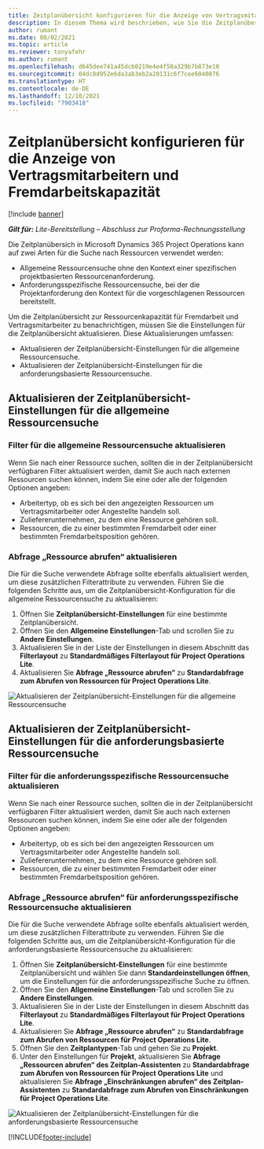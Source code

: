 ```yaml
---
title: Zeitplanübersicht konfigurieren für die Anzeige von Vertragsmitarbeitern und Fremdarbeitskapazität
description: In diesem Thema wird beschrieben, wie Sie die Zeitplanübersicht in Microsoft Dynamics 365 Project Operations konfigurieren, um die Ressourcenkapazität für Fremdarbeit bei den Anforderungen zur Besetzung von Projektressourcen anzuzeigen.
author: rumant
ms.date: 08/02/2021
ms.topic: article
ms.reviewer: tonyafehr
ms.author: rumant
ms.openlocfilehash: d645dee741a45dcb0219e4e4f58a329b7b873e10
ms.sourcegitcommit: 04dc8d952e6da3ab3eb2a20131c6f7cee6040876
ms.translationtype: HT
ms.contentlocale: de-DE
ms.lasthandoff: 12/10/2021
ms.locfileid: "7903418"
---
```

# <a name="configure-schedule-board-to-show-contract-workers-and-subcontracted-capacity"></a>Zeitplanübersicht konfigurieren für die Anzeige von Vertragsmitarbeitern und Fremdarbeitskapazität 

[!include [banner](../../includes/dataverse-preview.md)]

_**Gilt für:** Lite-Bereitstellung – Abschluss zur Proforma-Rechnungsstellung_

Die Zeitplanübersich in Microsoft Dynamics 365 Project Operations kann auf zwei Arten für die Suche nach Ressourcen verwendet werden:

- Allgemeine Ressourcensuche ohne den Kontext einer spezifischen projektbasierten Ressourcenanforderung.
- Anforderungsspezifische Ressourcensuche, bei der die Projektanforderung den Kontext für die vorgeschlagenen Ressourcen bereitstellt.

Um die Zeitplanübersicht zur Ressourcenkapazität für Fremdarbeit und Vertragsmitarbeiter zu benachrichtigen, müssen Sie die Einstellungen für die Zeitplanübersicht aktualisieren. Diese Aktualisierungen umfassen: 
- Aktualisieren der Zeitplanübersicht-Einstellungen für die allgemeine Ressourcensuche.
- Aktualisieren der Zeitplanübersicht-Einstellungen für die anforderungsbasierte Ressourcensuche.

## <a name="update-schedule-board-settings-for-general-resource-search"></a>Aktualisieren der Zeitplanübersicht-Einstellungen für die allgemeine Ressourcensuche
### <a name="update-filters-for-general-resource-search"></a>Filter für die allgemeine Ressourcensuche aktualisieren
Wenn Sie nach einer Ressource suchen, sollten die in der Zeitplanübersicht verfügbaren Filter aktualisiert werden, damit Sie auch nach externen Ressourcen suchen können, indem Sie eine oder alle der folgenden Optionen angeben:
  - Arbeitertyp, ob es sich bei den angezeigten Ressourcen um Vertragsmitarbeiter oder Angestellte handeln soll.
  - Zuliefererunternehmen, zu dem eine Ressource gehören soll.
  - Ressourcen, die zu einer bestimmten Fremdarbeit oder einer bestimmten Fremdarbeitsposition gehören.
    
### <a name="update-retrieve-resource-query"></a>Abfrage „Ressource abrufen“ aktualisieren
Die für die Suche verwendete Abfrage sollte ebenfalls aktualisiert werden, um diese zusätzlichen Filterattribute zu verwenden. Führen Sie die folgenden Schritte aus, um die Zeitplanübersicht-Konfiguration für die allgemeine Ressourcensuche zu aktualisieren:  
1. Öffnen Sie **Zeitplanübersicht-Einstellungen** für eine bestimmte Zeitplanübersicht.
2. Öffnen Sie den **Allgemeine Einstellungen**-Tab und scrollen Sie zu **Andere Einstellungen**.
3. Aktualisieren Sie in der Liste der Einstellungen in diesem Abschnitt das **Filterlayout** zu **Standardmäßiges Filterlayout für Project Operations Lite**.
4. Aktualisieren Sie **Abfrage „Ressource abrufen“** zu **Standardabfrage zum Abrufen von Ressourcen für Project Operations Lite**.

![Aktualisieren der Zeitplanübersicht-Einstellungen für die allgemeine Ressourcensuche](../media/BoardSettings.png)  

## <a name="update-schedule-board-settings-for-requirementbased-resource-search"></a>Aktualisieren der Zeitplanübersicht-Einstellungen für die anforderungsbasierte Ressourcensuche
### <a name="update-filters-for-requirement-specific-resource-search"></a>Filter für die anforderungsspezifische Ressourcensuche aktualisieren 
Wenn Sie nach einer Ressource suchen, sollten die in der Zeitplanübersicht verfügbaren Filter aktualisiert werden, damit Sie auch nach externen Ressourcen suchen können, indem Sie eine oder alle der folgenden Optionen angeben:
 - Arbeitertyp, ob es sich bei den angezeigten Ressourcen um Vertragsmitarbeiter oder Angestellte handeln soll.
 - Zuliefererunternehmen, zu dem eine Ressource gehören soll.
 - Ressourcen, die zu einer bestimmten Fremdarbeit oder einer bestimmten Fremdarbeitsposition gehören.

### <a name="update-retrieve-resource-query-for-requirement-specific-resource-search"></a>Abfrage „Ressource abrufen“ für anforderungsspezifische Ressourcensuche aktualisieren 
Die für die Suche verwendete Abfrage sollte ebenfalls aktualisiert werden, um diese zusätzlichen Filterattribute zu verwenden. Führen Sie die folgenden Schritte aus, um die Zeitplanübersicht-Konfiguration für die anforderungsbasierte Ressourcensuche zu aktualisieren:

1. Öffnen Sie **Zeitplanübersicht-Einstellungen** für eine bestimmte Zeitplanübersicht und wählen Sie dann **Standardeinstellungen öffnen**, um die Einstellungen für die anforderungsspezifische Suche zu öffnen.
2. Öffnen Sie den **Allgemeine Einstellungen**-Tab und scrollen Sie zu **Andere Einstellungen**.
3. Aktualisieren Sie in der Liste der Einstellungen in diesem Abschnitt das **Filterlayout** zu **Standardmäßiges Filterlayout für Project Operations Lite**.
4. Aktualisieren Sie **Abfrage „Ressource abrufen“** zu **Standardabfrage zum Abrufen von Ressourcen für Project Operations Lite**.
5. Öffnen Sie den **Zeitplantypen**-Tab und gehen Sie zu **Projekt**.
6. Unter den Einstellungen für **Projekt**, aktualisieren Sie **Abfrage „Ressourcen abrufen“ des Zeitplan-Assistenten** zu **Standardabfrage zum Abrufen von Ressourcen für Project Operations Lite** und aktualisieren Sie **Abfrage „Einschränkungen abrufen“ des Zeitplan-Assistenten** zu **Standardabfrage zum Abrufen von Einschränkungen für Project Operations Lite**.

![Aktualisieren der Zeitplanübersicht-Einstellungen für die anforderungsbasierte Ressourcensuche](../media/SASettings.png)  

[!INCLUDE[footer-include](../../includes/footer-banner.md)]

